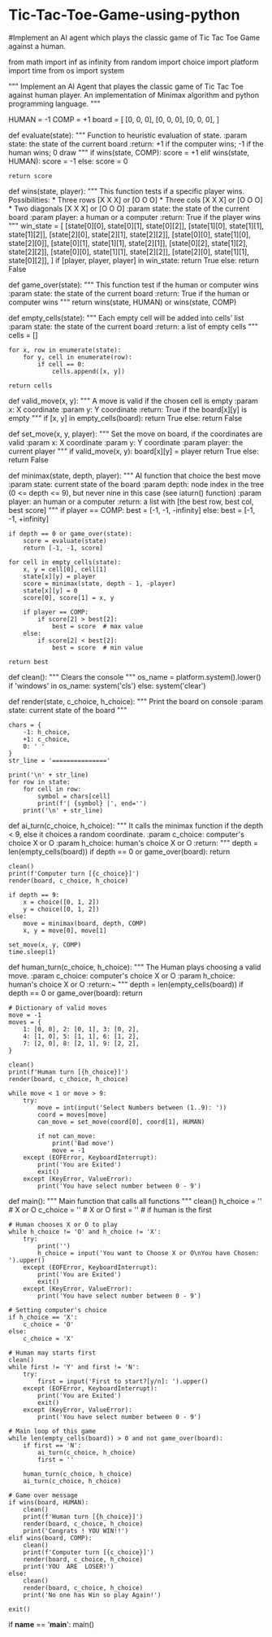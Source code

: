 # Tic-Tac-Toe-Game-using-python
#Implement an AI agent which plays the classic game of Tic Tac Toe Game against a human.


from math import inf as infinity
from random import choice
import platform
import time
from os import system

"""
Implement an AI Agent that playes the classic game of 
Tic Tac Toe against human player.
An implementation of Minimax algorithm and python programming language.
"""

HUMAN = -1
COMP = +1
board = [
    [0, 0, 0],
    [0, 0, 0],
    [0, 0, 0],
]

def evaluate(state):
    """
    Function to heuristic evaluation of state.
    :param state: the state of the current board
    :return: +1 if the computer wins; -1 if the human wins; 0 draw
    """
    if wins(state, COMP):
        score = +1
    elif wins(state, HUMAN):
        score = -1
    else:
        score = 0

    return score


def wins(state, player):
    """
    This function tests if a specific player wins. Possibilities:
    * Three rows    [X X X] or [O O O]
    * Three cols    [X X X] or [O O O]
    * Two diagonals [X X X] or [O O O]
    :param state: the state of the current board
    :param player: a human or a computer
    :return: True if the player wins
    """
    win_state = [
        [state[0][0], state[0][1], state[0][2]],
        [state[1][0], state[1][1], state[1][2]],
        [state[2][0], state[2][1], state[2][2]],
        [state[0][0], state[1][0], state[2][0]],
        [state[0][1], state[1][1], state[2][1]],
        [state[0][2], state[1][2], state[2][2]],
        [state[0][0], state[1][1], state[2][2]],
        [state[2][0], state[1][1], state[0][2]],
    ]
    if [player, player, player] in win_state:
        return True
    else:
        return False


def game_over(state):
    """
    This function test if the human or computer wins
    :param state: the state of the current board
    :return: True if the human or computer wins
    """
    return wins(state, HUMAN) or wins(state, COMP)


def empty_cells(state):
    """
    Each empty cell will be added into cells' list
    :param state: the state of the current board
    :return: a list of empty cells
    """
    cells = []

    for x, row in enumerate(state):
        for y, cell in enumerate(row):
            if cell == 0:
                cells.append([x, y])

    return cells


def valid_move(x, y):
    """
    A move is valid if the chosen cell is empty
    :param x: X coordinate
    :param y: Y coordinate
    :return: True if the board[x][y] is empty
    """
    if [x, y] in empty_cells(board):
        return True
    else:
        return False


def set_move(x, y, player):
    """
    Set the move on board, if the coordinates are valid
    :param x: X coordinate
    :param y: Y coordinate
    :param player: the current player
    """
    if valid_move(x, y):
        board[x][y] = player
        return True
    else:
        return False


def minimax(state, depth, player):
    """
    AI function that choice the best move
    :param state: current state of the board
    :param depth: node index in the tree (0 <= depth <= 9),
    but never nine in this case (see iaturn() function)
    :param player: an human or a computer
    :return: a list with [the best row, best col, best score]
    """
    if player == COMP:
        best = [-1, -1, -infinity]
    else:
        best = [-1, -1, +infinity]

    if depth == 0 or game_over(state):
        score = evaluate(state)
        return [-1, -1, score]

    for cell in empty_cells(state):
        x, y = cell[0], cell[1]
        state[x][y] = player
        score = minimax(state, depth - 1, -player)
        state[x][y] = 0
        score[0], score[1] = x, y

        if player == COMP:
            if score[2] > best[2]:
                best = score  # max value
        else:
            if score[2] < best[2]:
                best = score  # min value

    return best


def clean():
    """
    Clears the console
    """
    os_name = platform.system().lower()
    if 'windows' in os_name:
        system('cls')
    else:
        system('clear')


def render(state, c_choice, h_choice):
    """
    Print the board on console
    :param state: current state of the board
    """

    chars = {
        -1: h_choice,
        +1: c_choice,
        0: ' '
    }
    str_line = '==============='

    print('\n' + str_line)
    for row in state:
        for cell in row:
            symbol = chars[cell]
            print(f'| {symbol} |', end='')
        print('\n' + str_line)


def ai_turn(c_choice, h_choice):
    """
    It calls the minimax function if the depth < 9,
    else it choices a random coordinate.
    :param c_choice: computer's choice X or O
    :param h_choice: human's choice X or O
    :return:
    """
    depth = len(empty_cells(board))
    if depth == 0 or game_over(board):
        return

    clean()
    print(f'Computer turn [{c_choice}]')
    render(board, c_choice, h_choice)

    if depth == 9:
        x = choice([0, 1, 2])
        y = choice([0, 1, 2])
    else:
        move = minimax(board, depth, COMP)
        x, y = move[0], move[1]

    set_move(x, y, COMP)
    time.sleep(1)


def human_turn(c_choice, h_choice):
    """
    The Human plays choosing a valid move.
    :param c_choice: computer's choice X or O
    :param h_choice: human's choice X or O
    :return:~
    """
    depth = len(empty_cells(board))
    if depth == 0 or game_over(board):
        return

    # Dictionary of valid moves
    move = -1
    moves = {
        1: [0, 0], 2: [0, 1], 3: [0, 2],
        4: [1, 0], 5: [1, 1], 6: [1, 2],
        7: [2, 0], 8: [2, 1], 9: [2, 2],
    }

    clean()
    print(f'Human turn [{h_choice}]')
    render(board, c_choice, h_choice)

    while move < 1 or move > 9:
        try:
            move = int(input('Select Numbers between (1..9): '))
            coord = moves[move]
            can_move = set_move(coord[0], coord[1], HUMAN)

            if not can_move:
                print('Bad move')
                move = -1
        except (EOFError, KeyboardInterrupt):
            print('You are Exited')
            exit()
        except (KeyError, ValueError):
            print('You have select number between 0 - 9')


def main():
    """
    Main function that calls all functions
    """
    clean()
    h_choice = ''  # X or O
    c_choice = ''  # X or O
    first = ''  # if human is the first

    # Human chooses X or O to play
    while h_choice != 'O' and h_choice != 'X':
        try:
            print('')
            h_choice = input('You want to Choose X or O\nYou have Chosen: ').upper()
        except (EOFError, KeyboardInterrupt):
            print('You are Exited')
            exit()
        except (KeyError, ValueError):
            print('You have select number between 0 - 9')

    # Setting computer's choice
    if h_choice == 'X':
        c_choice = 'O'
    else:
        c_choice = 'X'

    # Human may starts first
    clean()
    while first != 'Y' and first != 'N':
        try:
            first = input('First to start?[y/n]: ').upper()
        except (EOFError, KeyboardInterrupt):
            print('You are Exited')
            exit()
        except (KeyError, ValueError):
            print('You have select number between 0 - 9')

    # Main loop of this game
    while len(empty_cells(board)) > 0 and not game_over(board):
        if first == 'N':
            ai_turn(c_choice, h_choice)
            first = ''

        human_turn(c_choice, h_choice)
        ai_turn(c_choice, h_choice)

    # Game over message
    if wins(board, HUMAN):
        clean()
        print(f'Human turn [{h_choice}]')
        render(board, c_choice, h_choice)
        print('Congrats ! YOU WIN!!')
    elif wins(board, COMP):
        clean()
        print(f'Computer turn [{c_choice}]')
        render(board, c_choice, h_choice)
        print('YOU  ARE  LOSER!')
    else:
        clean()
        render(board, c_choice, h_choice)
        print('No one has Win so play Again!')

    exit()

if __name__ == '__main__':
    main()




